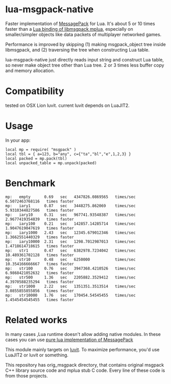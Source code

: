 lua-msgpack-native
====
Faster implementation of [MessagePack](http://msgpack.org/) for Lua.
It's about 5 or 10 times faster than a [Lua binding of libmsgpack mplua](https://github.com/nobu-k/mplua),
especially on smaller/simpler objects like data packets of multiplayer networked games.

Performance is improved by skipping (1) making msgpack_object tree
inside libmsgpack, and (2) traversing the tree when constructing Lua table.

lua-msgpack-native just directly reads input string and construct Lua table,
so never make object tree other than Lua tree. 2 or 3 times less buffer copy
and memory allocation.

Compatibility
====
tested on OSX Lion luvit. 
current luvit depends on LuaJIT2.

Usage
====
In your app:

    local mp = require( "msgpack" )
    local tbl = { a=123, b="any", c={"ta","bl","e",1,2,3} }
    local packed = mp.pack(tbl)
    local unpacked_table = mp.unpack(packed)

    

Benchmark
====
    mp:   empty      0.69   sec   4347826.0869565   times/sec   6.5072463768116   times faster
    mp:   iary1      0.87   sec   3448275.862069    times/sec   5.9310344827586   times faster
    mp:   iary10     0.31   sec   967741.93548387   times/sec   2.9677419354839   times faster
    mp:   iary100    0.21   sec   142857.14285714   times/sec   1.9047619047619   times faster
    mp:   iary1000   2.43   sec   12345.679012346   times/sec   1.3662551440329   times faster
    mp:   iary10000  2.31   sec   1298.7012987013   times/sec   1.4718614718615   times faster
    mp:   str1       0.47   sec   6382978.7234042   times/sec   10.489361702128   times faster
    mp:   str10      0.48   sec   6250000           times/sec   10.354166666667   times faster
    mp:   str100     0.76   sec   3947368.4210526   times/sec   6.9868421052632   times faster
    mp:   str500     1.36   sec   2205882.3529412   times/sec   4.3970588235294   times faster
    mp:   str1000    2.22   sec   1351351.3513514   times/sec   3.0855855855856   times faster
    mp:   str10000   1.76   sec   170454.54545455   times/sec   1.4545454545455   times faster

Related works
====
In many cases ,Lua runtime doesn't allow adding native modules.
In these cases you can use [pure lua implementation of MessagePack](https://github.com/kengonakajima/lua-msgpack)

This module mainly targets on [luvit](https://github.com/luvit/luvit).
To maximize performance, you'd use LuaJIT2 or luvit or something.

This repository has orig_msgpack directory, 
that contains original msgpack C++ library source code and mplua stub C code.
Every line of these code is from those projects.

 
